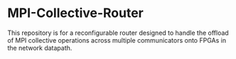 # MPI-Collective-Router
This repository is for a reconfigurable router designed to handle the offload of MPI collective operations across multiple communicators onto FPGAs in the network datapath.
